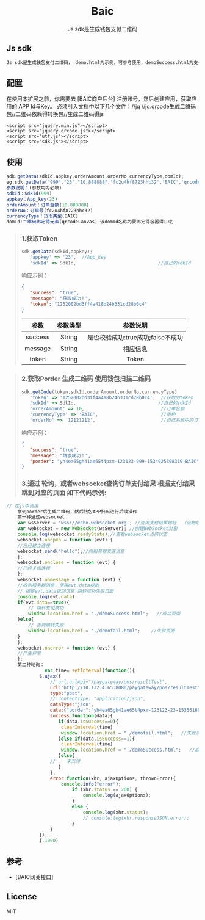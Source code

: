 
<h1 align="center">Baic</h1>

<p align="center">Js sdk是生成钱包支付二维码</p>

## Js sdk

```sh
Js sdk是生成钱包支付二维码， demo.html为示例，可参考使用，demoSuccess.html为支付成功页面。
```
## 配置

在使用本扩展之前，你需要去 [BAIC商户后台] 注册账号，然后创建应用，获取应用的 APP Id与Key。
必须引入文档中以下几个文件：//jq  //jq.qrcode生成二维码包//二维码依赖得转换包//生成二维码得js
```
<script src="jquery.min.js"></script>    
<script src="jquery.qrcode.js"></script>  
<script src="utf.js"></script>             
<script src="sdk.js"></script>     
```        
## 使用

```js
sdk.getData(sdkId,appkey,orderAmount,orderNo,currencyType,domId);
eg:sdk.getData("999","23","10.888888",'fc2u4hf8723hhc32','BAIC','qrcodeCanvas');
参数说明：(参数均为必填)
sdkId：SdkId(999) 
appkey：App_key(23)  
orderAmount：订单金额(10.888888) 
orderNo：订单号(fc2u4hf8723hhc32) 
currencyType：货币类型(BAIC) 
domId:二维码绑定得元素(qrcodeCanvas) 该domId名称为要绑定得容器得ID名
```

>###    1.获取Token
>
>```js
>sdk.getData(sdkId,appkey);
>    'appkey' => '23',  //App_key
>    'sdkId' => SdkId,                              //自己的sdkId
>```
>响应示例：
>
>```json
>{
>    "success": "true",
>    "message": "获取成功！",
>    "token": "1252002bd3ff4a418b24b331cd28b0c4"
>}
>```
>|参数|参数类型|参数说明|
>|:---:|:---:|:---:|
>|success|String|是否校验成功:true成功;false不成功|
>|message|String|相应信息|
>|token|String|Token|

>###    2.获取Porder 生成二维码  使用钱包扫描二维码
>
>```js
>sdk.getCode(token,sdkId,orderAmount,orderNo,currencyType)
>    'token' => '1252002bd3ff4a418b24b331cd28b0c4',  //获取的token
>    'sdkId' => SdkId,                              //自己的sdkId
>    'orderAmount' => 10,                            //订单金额
>    'currencyType' => 'BAIC',                       //币种
>    'orderNo' => '12121212',                        //自己系统中的订单号
>```
>响应示例：
>
>```json
>{
>    "success": "true",
>    "message": "請求成功！",
>    "porder": "yh4ea65gh41ae65t4pxm-123123-999-1534925308319-BAIC"
>}
>```
>###    3.通过 轮询，或者websocket查询订单支付结果 根据支付结果跳到对应的页面   如下代码示例:  
```js
// 在js中调用
    拿到porder后生成二维码，然后钱包APP扫码进行后续操作
    第一种通过websocket：
    var wsServer = 'wss://echo.websocket.org'; //查询支付结果地址  （此地址为现为demo地址实际地址应以实际地址调用）
    var websocket = new WebSocket(wsServer); //创建WebSocket对象
    console.log(websocket.readyState);//查看websocket当前状态
    websocket.onopen = function (evt) {
    //已经建立连接
    websocket.send("hello");//向服务器发送消息
    };
    websocket.onclose = function (evt) {
    //已经关闭连接
    };
    websocket.onmessage = function (evt) {
    //收到服务器消息，使用evt.data提取
    // 根据evt.data返回信息 跳转成功失败页面
    console.log(evt.data)
    if(evt.data==true){
        // 跳转支付成功      
        window.location.href = "./demoSuccess.html";   //成功页面
    }else{
        // 否则跳转失败
        window.location.href = "./demofail.html";    //失败页面
    }
    };
    websocket.onerror = function (evt) {
    //产生异常
    }; 
    第二种轮询：
              var time= setInterval(function(){
            $.ajax({
                // url:urlApi+"/paygateway/pos/resultTest",
                url:"http://10.132.4.65:8080/paygateway/pos/resultTest",// 查询支付结果地址  （此地址为现为demo地址实际地址应以实际地址调用）
                type:"post",
                // contentType: "application/json",
                dataType:"json",
                data:{"porder":"yh4ea65gh41ae65t4pxm-123123-23-1535616938658"},
                success:function(data){
                   if(data.isSuccess==0){
                    clearInterval(time)
                    window.location.href = "./demofail.html";   //失败页面
                   }else if(data.isSuccess==1){
                    clearInterval(time)
                    window.location.href = "./demoSuccess.html";   //成功页面
                   }else{
                //    未支付
                   }
                },
                error:function(xhr, ajaxOptions, thrownError){
                    console.info("error");
                        if (xhr.status == 200) {
                            console.log(ajaxOptions);
                        }
                        else {
                            console.log(xhr.status);
                            // console.log(xhr.responseJSON.error);
                        }
                }
            });
            },1000)


```


## 参考
- [BAIC网关接口]

## License

MIT





